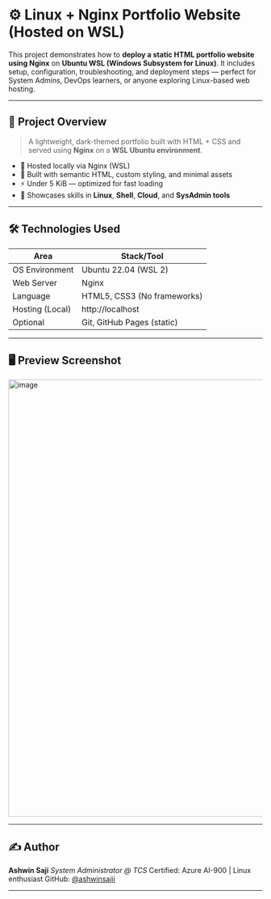 # ⚙️ Linux + Nginx Portfolio Website (Hosted on WSL)

This project demonstrates how to **deploy a static HTML portfolio website using Nginx** on **Ubuntu WSL (Windows Subsystem for Linux)**. It includes setup, configuration, troubleshooting, and deployment steps — perfect for System Admins, DevOps learners, or anyone exploring Linux-based web hosting.

---

## 🧠 Project Overview

> A lightweight, dark-themed portfolio built with HTML + CSS and served using **Nginx** on a **WSL Ubuntu environment**.

- 📁 Hosted locally via Nginx (WSL)  
- 🎨 Built with semantic HTML, custom styling, and minimal assets  
- ⚡ Under 5 KiB — optimized for fast loading  
- 💼 Showcases skills in **Linux**, **Shell**, **Cloud**, and **SysAdmin tools**

---

## 🛠️ Technologies Used

| Area                | Stack/Tool                 |
|---------------------|----------------------------|
| OS Environment      | Ubuntu 22.04 (WSL 2)        |
| Web Server          | Nginx                      |
| Language            | HTML5, CSS3 (No frameworks)|
| Hosting (Local)     | http://localhost           |
| Optional            | Git, GitHub Pages (static) |

---

## 🖥️ Preview Screenshot

<img width="1906" height="865" alt="image" src="https://github.com/user-attachments/assets/7b0169c4-4779-46af-a0b0-5df06ac0fdc2" />


---

## ✍️ Author

**Ashwin Saji**
*System Administrator @ TCS*
Certified: Azure AI-900 | Linux enthusiast
GitHub: [@ashwinsajii](https://github.com/ashwinsajii)

---
